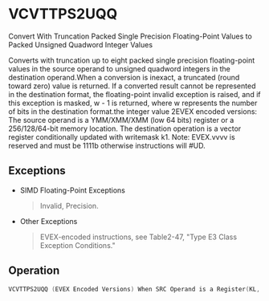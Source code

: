 # VCVTTPS2UQQ

Convert With Truncation Packed Single Precision Floating-Point Values to Packed Unsigned Quadword Integer Values

Converts with truncation up to eight packed single precision floating-point values in the source operand to unsigned quadword integers in the destination operand.When a conversion is inexact, a truncated (round toward zero) value is returned.
If a converted result cannot be represented in the destination format, the floating-point invalid exception is raised, and if this exception is masked, w - 1 is returned, where w represents the number of bits in the destination format.the integer value 2EVEX encoded versions: The source operand is a YMM/XMM/XMM (low 64 bits) register or a 256/128/64-bit memory location.
The destination operation is a vector register conditionally updated with writemask k1.
Note: EVEX.vvvv is reserved and must be 1111b otherwise instructions will #UD.

## Exceptions

- SIMD Floating-Point Exceptions
  > Invalid, Precision.
- Other Exceptions
  > EVEX-encoded instructions, see Table2-47,
  >  "Type E3 Class Exception Conditions."

## Operation

```C
VCVTTPS2UQQ (EVEX Encoded Versions) When SRC Operand is a Register(KL, VL) = (2, 128), (4, 256), (8, 512)FOR j := 0 TO KL-1i := j * 64k := j * 32IF k1[j] OR *no writemask*THEN DEST[i+63:i] :=Convert_Single_Precision_To_UQuadInteger_Truncate(SRC[k+31:k])ELSE IF *merging-masking*; merging-maskingTHEN *DEST[i+63:i] remains unchanged*ELSE ; zeroing-maskingDEST[i+63:i] := 0FIFI;ENDFORDEST[MAXVL-1:VL] :=VCVTTPS2UQQ (EVEX Encoded Versions) When SRC Operand is a Memory Source(KL, VL) = (2, 128), (4, 256), (8, 512)FOR j := 0 TO KL-1i := j * 64k := j * 32IF k1[j] OR *no writemask*THEN IF (EVEX.b == 1) THENDEST[i+63:i] :=Convert_Single_Precision_To_UQuadInteger_Truncate(SRC[31:0])ELSE DEST[i+63:i] :=Convert_Single_Precision_To_UQuadInteger_Truncate(SRC[k+31:k])FI;ELSE IF *merging-masking*; merging-maskingTHEN *DEST[i+63:i] remains unchanged*ELSE ; zeroing-maskingDEST[i+63:i] := 0FIFI;ENDFORDEST[MAXVL-1:VL] := 0Intel C/C++ Compiler Intrinsic EquivalentVCVTTPS2UQQ _mm<size>[_mask[z]]_cvtt[_round]ps_epu64VCVTTPS2UQQ __m512i _mm512_cvttps_epu64( __m256 a);VCVTTPS2UQQ __m512i _mm512_mask_cvttps_epu64( __m512i s, __mmask16 k, __m256 a);VCVTTPS2UQQ __m512i _mm512_maskz_cvttps_epu64( __mmask16 k, __m256 a);VCVTTPS2UQQ __m512i _mm512_cvtt_roundps_epu64( __m256 a, int sae);VCVTTPS2UQQ __m512i _mm512_mask_cvtt_roundps_epu64( __m512i s, __mmask16 k, __m256 a, int sae);VCVTTPS2UQQ __m512i _mm512_maskz_cvtt_roundps_epu64( __mmask16 k, __m256 a, int sae);VCVTTPS2UQQ __m256i _mm256_mask_cvttps_epu64( __m256i s, __mmask8 k, __m128 a);VCVTTPS2UQQ __m256i _mm256_maskz_cvttps_epu64( __mmask8 k, __m128 a);VCVTTPS2UQQ __m128i _mm_mask_cvttps_epu64( __m128i s, __mmask8 k, __m128 a);VCVTTPS2UQQ __m128i _mm_maskz_cvttps_epu64( __mmask8 k, __m128 a);
```
